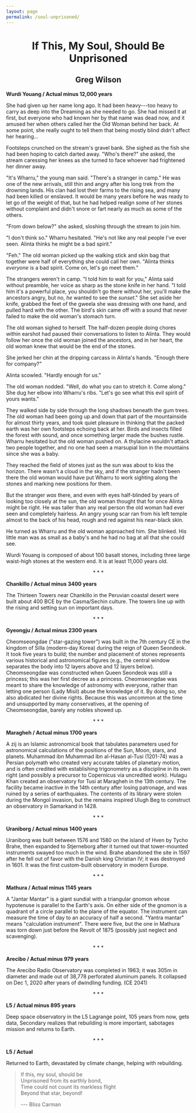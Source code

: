 ```yaml
---
layout: page
permalink: /soul-unprisoned/
---
```


<div align="center">
  <h1>If This, My Soul, Should Be Unprisoned</h1>
  <h2>Greg Wilson</h2>
</div>

**Wurdi Youang / Actual minus 12,000 years**

She had given up her name long ago.
It had been heavy---too heavy to carry as deep into the Dreaming as she needed to go.
She had missed it at first,
but everyone who had known her by that name was dead now,
and it amused her when others called her the Old Woman behind her back.
At some point,
she really ought to tell them that being mostly blind didn't affect her hearing...

Footsteps crunched on the stream's gravel bank.
She sighed as the fish she had been hoping to catch darted away.
"Who's there?" she asked,
the stream caressing her knees as she turned to face whoever had frightened her dinner away.

"It's Wharru," the young man said.
"There's a stranger in camp."
He was one of the new arrivals,
still thin and angry after his long trek from the drowning lands.
His clan had lost their farms to the rising sea,
and many had been killed or enslaved.
It would be many years before he was ready to let go of the weight of that,
but he had helped realign some of her stones without complaint
and didn't snore or fart nearly as much as some of the others.

"From down below?" she asked,
sloshing through the stream to join him.

"I don't think so."
Wharru hesitated.
"He's not like any real people I've ever seen.
Alinta thinks he might be a bad spirit."

"Feh."
The old woman picked up the walking stick and skin bag
that together were half of everything she could call her own.
"Alinta thinks *everyone* is a bad spirit.
Come on, let's go meet them."

The strangers weren't in camp.
"I told him to wait for you,"
Alinta said without preamble,
her voice as sharp as the stone knife in her hand.
"I told him it's a powerful place,
you shouldn't go there without her,
you'll make the ancestors angry,
but no,
*he* wanted to see the *sunset*."
She set aside her knife,
grabbed the feet of the gweela she was dressing with one hand,
and pulled hard with the other.
The bird's skin came off 
with a sound that never failed to make the old woman's stomach turn.

The old woman sighed to herself.
The half-dozen people doing chores within earshot had paused their conversations
to listen to Alinta.
They would follow her once the old woman joined the ancestors,
and in her heart,
the old woman knew that would be the end of the stones.

She jerked her chin at the dripping carcass in Alinta's hands.
"Enough there for company?"

Alinta scowled.
"Hardly enough for *us*."

The old woman nodded.
"Well, do what you can to stretch it.
Come along."
She dug her elbow into Wharru's ribs.
"Let's go see what this evil spirit of yours wants."

They walked side by side through the long shadows beneath the gum trees.
The old woman had been going up and down that part of the mountainside for almost thirty years,
and took quiet pleasure in thinking that the packed earth was
her own footsteps echoing back at her.
Birds and insects filled the forest with sound,
and once something larger made the bushes rustle.
Wharru hesitated but the old woman pushed on.
A thylacine wouldn't attack two people together,
and no one had seen a marsupial lion in the mountains since she was a baby.

They reached the field of stones just as the sun was about to kiss the horizon.
There wasn't a cloud in the sky,
and if the stranger hadn't been there the old woman would have put Wharru to work
sighting along the stones
and marking new positions for them.

But the stranger *was* there,
and even with eyes half-blinded by years of looking too closely at the sun,
the old woman thought that for once Alinta might be right.
He was taller than any real person the old woman had ever seen
and completely hairless.
An angry young scar ran from his left temple almost to the back of his head,
rough and red against his near-black skin.

He turned as Wharru and the old woman approached him.
She blinked.
His little man was as small as a baby's and he had no bag at all that she could see.

Wurdi Youang is composed of about 100 basalt stones, including three large waist-high stones at the western end.
It is at least 11,000 years old.

<div align="center">* * *</div>

**Chankillo / Actual minus 3400 years**

The Thirteen Towers near Chankillo in the Peruvian coastal desert were built about 400 BCE by the Casma/Sechin culture. The towers line up with the rising and setting sun on important days.

<div align="center">* * *</div>

**Gyeongju / Actual minus 2300 years**

Cheomseongdae ("star-gazing tower") was built in the 7th century CE in the kingdom of Silla (modern-day Korea) during the reign of Queen Seondeok. It took five years to build; the number and placement of stones represents various historical and astronomical figures (e.g., the central window separates the body into 12 layers above and 12 layers below). Cheomseongdae was constructed when Queen Seondeok was still a princess; this was her first decree as a princess. Cheomseongdae was meant to share the knowledge of astronomy with everyone, rather than letting one person (Lady Misil) abuse the knowledge of it. By doing so, she also abdicated her divine rights. Because this was uncommon at the time and unsupported by many conservatives, at the opening of Cheomseongdae, barely any nobles showed up.

<div align="center">* * *</div>

**Maragheh / Actual minus 1700 years**

A zij is an Islamic astronomical book that tabulates parameters used for astronomical calculations of the positions of the Sun, Moon, stars, and planets. Muhammad ibn Muhammad ibn al-Hasan al-Tusi (1201-74) was a Persian polymath who created very accurate tables of planetary motion, and is often credited with establishing trigonometry as a discipline in its own right (and possibly a precursor to Copernicus via uncredited work). Hulagu Khan created an observatory for Tusi at Maragheh in the 13th century. The facility became inactive in the 14th century after losing patronage, and was ruined by a series of earthquakes. The contents of its library were stolen during the Mongol invasion, but the remains inspired Ulugh Beg to construct an observatory in Samarkand in 1428.

<div align="center">* * *</div>

**Uraniborg / Actual minus 1400 years**

Uraniborg was built between 1576 and 1580 on the island of Hven by Tycho Brahe, then expanded to Stjerneborg after it turned out that tower-mounted instruments swayed too much in the wind. Brahe abandoned the site in 1597 after he fell out of favor with the Danish king Christian IV; it was destroyed in 1601. It was the first custom-built observatory in modern Europe.

<div align="center">* * *</div>

**Mathura / Actual minus 1145 years**

A "Jantar Mantar" is a giant sundial with a triangular gnomon whose hypotenuse is parallel to the Earth's axis. On either side of the gnomon is a quadrant of a circle parallel to the plane of the equator. The instrument can measure the time of day to an accuracy of half a second. "Yantra mantar" means "calculation instrument". There were five, but the one in Mathura was torn down just before the Revolt of 1875 (possibly just neglect and scavenging).

<div align="center">* * *</div>

**Arecibo / Actual minus 979 years**

The Arecibo Radio Observatory was completed in 1963; it was 305m in diameter and made out of 38,778 perforated aluminum panels. It collapsed on Dec 1, 2020 after years of dwindling funding. (CE 2041)

<div align="center">* * *</div>

**L5 / Actual minus 895 years**

Deep space observatory in the L5 Lagrange point, 105 years from now, gets data, Secondary realizes that rebuilding is more important, sabotages mission and returns to Earth.

<div align="center">* * *</div>

**L5 / Actual**

Returned to Earth, devastated by climate change, helping with rebuilding.

> If this, my soul, should be<br/>
> Unprisoned from its earthly bond,<br/>
> Time could not count its markless flight<br/>
> Beyond that star, beyond!
>
> --- Bliss Carman
